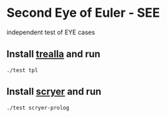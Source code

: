 # Second Eye of Euler - SEE

independent test of EYE cases

## Install [trealla](https://github.com/trealla-prolog/trealla#building) and run
```
./test tpl
```
## Install [scryer](https://github.com/mthom/scryer-prolog#installing-scryer-prolog) and run
```
./test scryer-prolog
```
